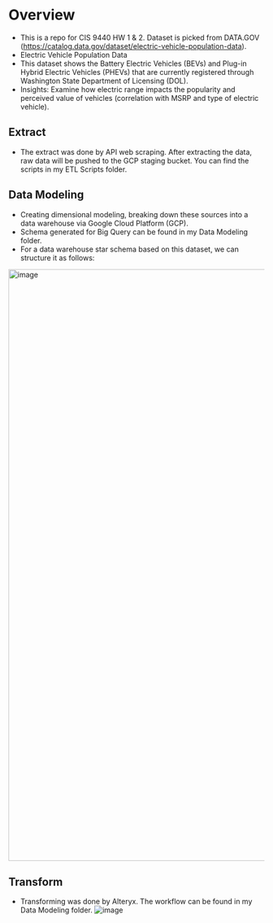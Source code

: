 # Overview
- This is a repo for CIS 9440 HW 1 & 2. Dataset is picked from DATA.GOV (https://catalog.data.gov/dataset/electric-vehicle-population-data).
- Electric Vehicle Population Data
- This dataset shows the Battery Electric Vehicles (BEVs) and Plug-in Hybrid Electric Vehicles (PHEVs) that are currently registered through Washington State Department of Licensing (DOL).
- Insights: Examine how electric range impacts the popularity and perceived value of vehicles (correlation with MSRP and type of electric vehicle).


## Extract
- The extract was done by API web scraping. After extracting the data, raw data will be pushed to the GCP staging bucket. You can find the scripts in my ETL Scripts folder.


## Data Modeling
- Creating dimensional modeling, breaking down these sources into a data warehouse via Google Cloud Platform (GCP).
- Schema generated for Big Query can be found in my Data Modeling folder.
- For a data warehouse star schema based on this dataset, we can structure it as follows:
<img width="1163" alt="image" src="https://github.com/KaiwenLian/9440HW/assets/77905682/7194bd0c-d2ae-488f-86fe-26520b5f5020">

## Transform
- Transforming was done by Alteryx. The workflow can be found in my Data Modeling folder.
![image](https://github.com/KaiwenLian/9440HW/assets/77905682/66c36f9b-f9fd-4c78-90e2-83c4664c3ea6)



